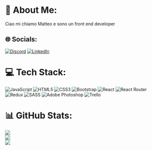 # 💫 About Me:
Ciao mi chiamo Matteo e sono un front end developer


## 🌐 Socials:
[![Discord](https://img.shields.io/badge/Discord-%237289DA.svg?logo=discord&logoColor=white)](https://discord.gg/matteopucci) [![LinkedIn](https://img.shields.io/badge/LinkedIn-%230077B5.svg?logo=linkedin&logoColor=white)](https://linkedin.com/in/matteo-pucci-dev) 

# 💻 Tech Stack:
![JavaScript](https://img.shields.io/badge/javascript-%23323330.svg?style=for-the-badge&logo=javascript&logoColor=%23F7DF1E) ![HTML5](https://img.shields.io/badge/html5-%23E34F26.svg?style=for-the-badge&logo=html5&logoColor=white) ![CSS3](https://img.shields.io/badge/css3-%231572B6.svg?style=for-the-badge&logo=css3&logoColor=white) ![Bootstrap](https://img.shields.io/badge/bootstrap-%238511FA.svg?style=for-the-badge&logo=bootstrap&logoColor=white) ![React](https://img.shields.io/badge/react-%2320232a.svg?style=for-the-badge&logo=react&logoColor=%2361DAFB) ![React Router](https://img.shields.io/badge/React_Router-CA4245?style=for-the-badge&logo=react-router&logoColor=white) ![Redux](https://img.shields.io/badge/redux-%23593d88.svg?style=for-the-badge&logo=redux&logoColor=white) ![SASS](https://img.shields.io/badge/SASS-hotpink.svg?style=for-the-badge&logo=SASS&logoColor=white) ![Adobe Photoshop](https://img.shields.io/badge/adobe%20photoshop-%2331A8FF.svg?style=for-the-badge&logo=adobe%20photoshop&logoColor=white) ![Trello](https://img.shields.io/badge/Trello-%23026AA7.svg?style=for-the-badge&logo=Trello&logoColor=white)
# 📊 GitHub Stats:
![](https://github-readme-stats.vercel.app/api?username=MatteoPucci99&theme=dark&hide_border=false&include_all_commits=false&count_private=false)<br/>
![](https://github-readme-streak-stats.herokuapp.com/?user=MatteoPucci99&theme=dark&hide_border=false)<br/>
![](https://github-readme-stats.vercel.app/api/top-langs/?username=MatteoPucci99&theme=dark&hide_border=false&include_all_commits=false&count_private=false&layout=compact)

<!-- Proudly created with GPRM ( https://gprm.itsvg.in ) -->
